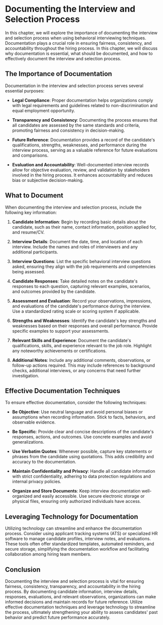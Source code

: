 Documenting the Interview and Selection Process
========================================================

In this chapter, we will explore the importance of documenting the interview and selection process when using behavioral interviewing techniques. Documentation plays a crucial role in ensuring fairness, consistency, and accountability throughout the hiring process. In this chapter, we will discuss why documentation is essential, what should be documented, and how to effectively document the interview and selection process.

The Importance of Documentation
-------------------------------

Documentation in the interview and selection process serves several essential purposes:

* **Legal Compliance**: Proper documentation helps organizations comply with legal requirements and guidelines related to non-discrimination and equal employment opportunity.

* **Transparency and Consistency**: Documenting the process ensures that all candidates are assessed by the same standards and criteria, promoting fairness and consistency in decision-making.

* **Future Reference**: Documentation provides a record of the candidate's qualifications, strengths, weaknesses, and performance during the interview process, serving as a valuable reference for future evaluations and comparisons.

* **Evaluation and Accountability**: Well-documented interview records allow for objective evaluation, review, and validation by stakeholders involved in the hiring process. It enhances accountability and reduces bias or subjective decision-making.

What to Document
----------------

When documenting the interview and selection process, include the following key information:

1. **Candidate Information**: Begin by recording basic details about the candidate, such as their name, contact information, position applied for, and resume/CV.

2. **Interview Details**: Document the date, time, and location of each interview. Include the names and roles of interviewers and any additional participants.

3. **Interview Questions**: List the specific behavioral interview questions asked, ensuring they align with the job requirements and competencies being assessed.

4. **Candidate Responses**: Take detailed notes on the candidate's responses to each question, capturing relevant examples, scenarios, and outcomes provided by the candidate.

5. **Assessment and Evaluation**: Record your observations, impressions, and evaluations of the candidate's performance during the interview. Use a standardized rating scale or scoring system if applicable.

6. **Strengths and Weaknesses**: Identify the candidate's key strengths and weaknesses based on their responses and overall performance. Provide specific examples to support your assessments.

7. **Relevant Skills and Experience**: Document the candidate's qualifications, skills, and experience relevant to the job role. Highlight any noteworthy achievements or certifications.

8. **Additional Notes**: Include any additional comments, observations, or follow-up actions required. This may include references to background checks, additional interviews, or any concerns that need further investigation.

Effective Documentation Techniques
----------------------------------

To ensure effective documentation, consider the following techniques:

* **Be Objective**: Use neutral language and avoid personal biases or assumptions when recording information. Stick to facts, behaviors, and observable evidence.

* **Be Specific**: Provide clear and concise descriptions of the candidate's responses, actions, and outcomes. Use concrete examples and avoid generalizations.

* **Use Verbatim Quotes**: Whenever possible, capture key statements or phrases from the candidate using quotations. This adds credibility and accuracy to the documentation.

* **Maintain Confidentiality and Privacy**: Handle all candidate information with strict confidentiality, adhering to data protection regulations and internal privacy policies.

* **Organize and Store Documents**: Keep interview documentation well-organized and easily accessible. Use secure electronic storage or physical files, ensuring only authorized individuals have access.

Leveraging Technology for Documentation
---------------------------------------

Utilizing technology can streamline and enhance the documentation process. Consider using applicant tracking systems (ATS) or specialized HR software to manage candidate profiles, interview notes, and evaluations. These tools often offer standardized templates, automated reminders, and secure storage, simplifying the documentation workflow and facilitating collaboration among hiring team members.

Conclusion
----------

Documenting the interview and selection process is vital for ensuring fairness, consistency, transparency, and accountability in the hiring process. By documenting candidate information, interview details, responses, evaluations, and relevant observations, organizations can make informed decisions and maintain records for future reference. Utilize effective documentation techniques and leverage technology to streamline the process, ultimately strengthening your ability to assess candidates' past behavior and predict future performance accurately.
